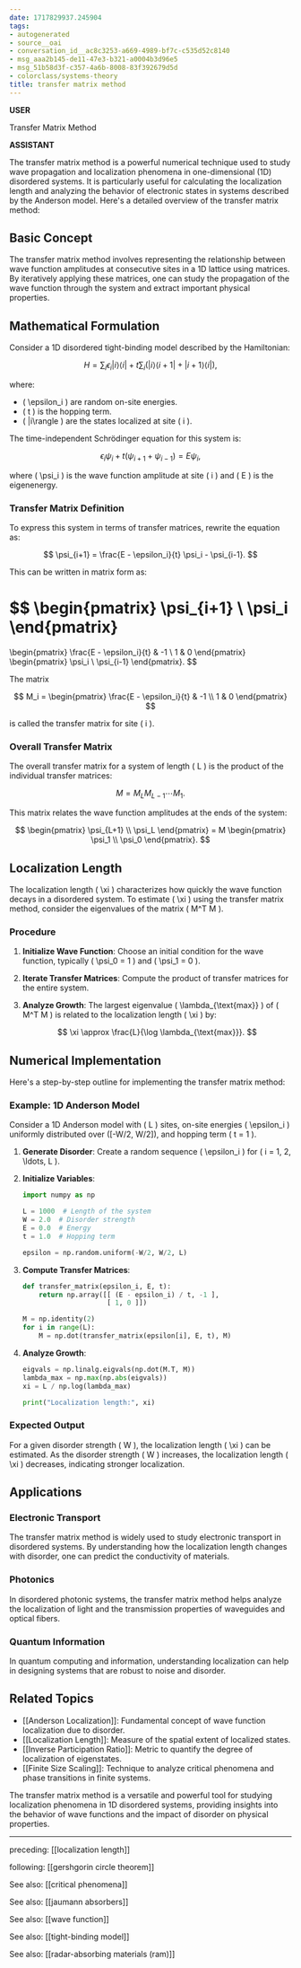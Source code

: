 ```yaml
---
date: 1717829937.245904
tags:
- autogenerated
- source__oai
- conversation_id__ac8c3253-a669-4989-bf7c-c535d52c8140
- msg_aaa2b145-de11-47e3-b321-a0004b3d96e5
- msg_51b58d3f-c357-4a6b-8008-83f392679d5d
- colorclass/systems-theory
title: transfer matrix method
---
```


**USER**

Transfer Matrix Method


**ASSISTANT**

The transfer matrix method is a powerful numerical technique used to study wave propagation and localization phenomena in one-dimensional (1D) disordered systems. It is particularly useful for calculating the localization length and analyzing the behavior of electronic states in systems described by the Anderson model. Here's a detailed overview of the transfer matrix method:

## Basic Concept

The transfer matrix method involves representing the relationship between wave function amplitudes at consecutive sites in a 1D lattice using matrices. By iteratively applying these matrices, one can study the propagation of the wave function through the system and extract important physical properties.

## Mathematical Formulation

Consider a 1D disordered tight-binding model described by the Hamiltonian:

$$
H = \sum_{i} \epsilon_i |i\rangle \langle i| + t \sum_{i} (|i\rangle \langle i+1| + |i+1\rangle \langle i|),
$$

where:
- \( \epsilon_i \) are random on-site energies.
- \( t \) is the hopping term.
- \( |i\rangle \) are the states localized at site \( i \).

The time-independent Schrödinger equation for this system is:

$$
\epsilon_i \psi_i + t (\psi_{i+1} + \psi_{i-1}) = E \psi_i,
$$

where \( \psi_i \) is the wave function amplitude at site \( i \) and \( E \) is the eigenenergy.

### Transfer Matrix Definition

To express this system in terms of transfer matrices, rewrite the equation as:

$$
\psi_{i+1} = \frac{E - \epsilon_i}{t} \psi_i - \psi_{i-1}.
$$

This can be written in matrix form as:

$$
\begin{pmatrix}
\psi_{i+1} \\
\psi_i
\end{pmatrix}
= 
\begin{pmatrix}
\frac{E - \epsilon_i}{t} & -1 \\
1 & 0
\end{pmatrix}
\begin{pmatrix}
\psi_i \\
\psi_{i-1}
\end{pmatrix}.
$$

The matrix 

$$
M_i = \begin{pmatrix}
\frac{E - \epsilon_i}{t} & -1 \\
1 & 0
\end{pmatrix}
$$

is called the transfer matrix for site \( i \).

### Overall Transfer Matrix

The overall transfer matrix for a system of length \( L \) is the product of the individual transfer matrices:

$$
M = M_L M_{L-1} \cdots M_1.
$$

This matrix relates the wave function amplitudes at the ends of the system:

$$
\begin{pmatrix}
\psi_{L+1} \\
\psi_L
\end{pmatrix}
= M
\begin{pmatrix}
\psi_1 \\
\psi_0
\end{pmatrix}.
$$

## Localization Length

The localization length \( \xi \) characterizes how quickly the wave function decays in a disordered system. To estimate \( \xi \) using the transfer matrix method, consider the eigenvalues of the matrix \( M^T M \).

### Procedure

1. **Initialize Wave Function**: Choose an initial condition for the wave function, typically \( \psi_0 = 1 \) and \( \psi_1 = 0 \).

2. **Iterate Transfer Matrices**: Compute the product of transfer matrices for the entire system.

3. **Analyze Growth**: The largest eigenvalue \( \lambda_{\text{max}} \) of \( M^T M \) is related to the localization length \( \xi \) by:

   $$
   \xi \approx \frac{L}{\log \lambda_{\text{max}}}.
   $$

## Numerical Implementation

Here's a step-by-step outline for implementing the transfer matrix method:

### Example: 1D Anderson Model

Consider a 1D Anderson model with \( L \) sites, on-site energies \( \epsilon_i \) uniformly distributed over \([-W/2, W/2]\), and hopping term \( t = 1 \).

1. **Generate Disorder**: Create a random sequence \( \epsilon_i \) for \( i = 1, 2, \ldots, L \).

2. **Initialize Variables**:
   ```python
   import numpy as np

   L = 1000  # Length of the system
   W = 2.0  # Disorder strength
   E = 0.0  # Energy
   t = 1.0  # Hopping term

   epsilon = np.random.uniform(-W/2, W/2, L)
   ```

3. **Compute Transfer Matrices**:
   ```python
   def transfer_matrix(epsilon_i, E, t):
       return np.array([[ (E - epsilon_i) / t, -1 ],
                        [ 1, 0 ]])

   M = np.identity(2)
   for i in range(L):
       M = np.dot(transfer_matrix(epsilon[i], E, t), M)
   ```

4. **Analyze Growth**:
   ```python
   eigvals = np.linalg.eigvals(np.dot(M.T, M))
   lambda_max = np.max(np.abs(eigvals))
   xi = L / np.log(lambda_max)

   print("Localization length:", xi)
   ```

### Expected Output

For a given disorder strength \( W \), the localization length \( \xi \) can be estimated. As the disorder strength \( W \) increases, the localization length \( \xi \) decreases, indicating stronger localization.

## Applications

### Electronic Transport

The transfer matrix method is widely used to study electronic transport in disordered systems. By understanding how the localization length changes with disorder, one can predict the conductivity of materials.

### Photonics

In disordered photonic systems, the transfer matrix method helps analyze the localization of light and the transmission properties of waveguides and optical fibers.

### Quantum Information

In quantum computing and information, understanding localization can help in designing systems that are robust to noise and disorder.

## Related Topics

- [[Anderson Localization]]: Fundamental concept of wave function localization due to disorder.
- [[Localization Length]]: Measure of the spatial extent of localized states.
- [[Inverse Participation Ratio]]: Metric to quantify the degree of localization of eigenstates.
- [[Finite Size Scaling]]: Technique to analyze critical phenomena and phase transitions in finite systems.

The transfer matrix method is a versatile and powerful tool for studying localization phenomena in 1D disordered systems, providing insights into the behavior of wave functions and the impact of disorder on physical properties.


---

preceding: [[localization length]]  


following: [[gershgorin circle theorem]]

See also: [[critical phenomena]]


See also: [[jaumann absorbers]]


See also: [[wave function]]


See also: [[tight-binding model]]


See also: [[radar-absorbing materials (ram)]]